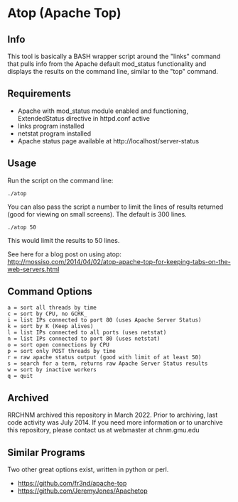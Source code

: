 # Atop (Apache Top)

## Info

This tool is basically a BASH wrapper script around the "links" command that pulls info from the Apache default mod_status functionality and displays the results on the command line, similar to the "top" command.


## Requirements


* Apache with mod_status module enabled and functioning, ExtendedStatus directive in httpd.conf active
* links program installed
* netstat program installed
* Apache status page available at http://localhost/server-status


## Usage

Run the script on the command line:

````
./atop
````

You can also pass the script a number to limit the lines of results returned (good for viewing on small screens). The default is 300 lines.

````
./atop 50
````

This would limit the results to 50 lines.

See here for a blog post on using atop: <a href="http://mossiso.com/2014/04/02/atop-apache-top-for-keeping-tabs-on-the-web-servers.html">http://mossiso.com/2014/04/02/atop-apache-top-for-keeping-tabs-on-the-web-servers.html</a>


## Command Options

````
a = sort all threads by time
c = sort by CPU, no GCRK_
i = list IPs connected to port 80 (uses Apache Server Status)
k = sort by K (Keep alives)
l = list IPs connected to all ports (uses netstat)
n = list IPs connected to port 80 (uses netstat)
o = sort open connections by CPU
p = sort only POST threads by time
r = raw apache status output (good with limit of at least 50)
s = search for a term, returns raw Apache Server Status results
w = sort by inactive workers
q = quit
````

## Archived
RRCHNM archived this repository in March 2022. Prior to archiving, last code activity was July 2014. If you need more information or to unarchive this repository, please contact us at webmaster at chnm.gmu.edu

## Similar Programs

Two other great options exist, written in python or perl.

* https://github.com/fr3nd/apache-top
* https://github.com/JeremyJones/Apachetop

